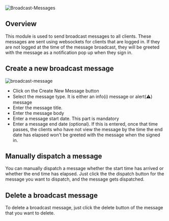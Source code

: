 ![Broadcast-Messages](/img/Broadcast-Messages.png)

## Overview
This module is used to send broadcast messages to all clients. These messages are sent using websockets for clients that are logged in. If they are not logged at the time of the message broadcast, they will be greeted with the message as a notification pop up when they sign in.

## Create a new broadcast message
![broadcast-message](/img/broadcast-message.png)
  - Click on the Create New Message button
  - Select the message type. It is either an info(ℹ️) message or alert(⚠️) message
  - Enter the message title.
  - Enter the message body
  - Enter a message start date. This part is mandatory
  - Enter a message end date (optional). If this is entered, once that time passes, the clients who have not view the message by the time the end date has elapsed won't be greeted with the message when the signed in.

## Manually dispatch a message
You can manually dispatch a message whether the start time has arrived or whether the end time has elapsed. Just click the the dispatch button for the message you want to dispatch, and the message gets dispatched.

## Delete a broadcast message
To delete a broadcast message, just click the delete button of the message that you want to delete.